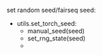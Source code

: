 set random seed/fairseq seed:
+ utils.set_torch_seed:
    + manual_seed(seed)
    + set_rng_state(seed)
    + 